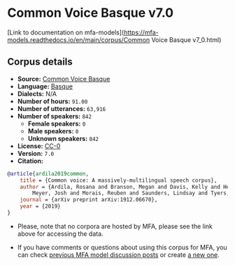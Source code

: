 
# Common Voice Basque v7.0

[Link to documentation on mfa-models](https://mfa-models.readthedocs.io/en/main/corpus/Common Voice Basque v7_0.html)

## Corpus details

- **Source:** [Common Voice Basque](https://voice.mozilla.org/en/datasets)
- **Language:** [Basque](https://en.wikipedia.org/wiki/Basque_language)
- **Dialects:** N/A
- **Number of hours:** `91.00`
- **Number of utterances:** `63,916`
- **Number of speakers:** `842`
  - **Female speakers:** `0`
  - **Male speakers:** `0`
  - **Unknown speakers:** `842`
- **License:** [CC-0](https://creativecommons.org/publicdomain/zero/1.0/)
- **Version:** `7.0`
- **Citation:**
```bibtex
@article{ardila2019common,
	title = {Common voice: A massively-multilingual speech corpus},
	author = {Ardila, Rosana and Branson, Megan and Davis, Kelly and Henretty, Michael and Kohler, Michael and
		Meyer, Josh and Morais, Reuben and Saunders, Lindsay and Tyers, Francis M and Weber, Gregor},
	journal = {arXiv preprint arXiv:1912.06670},
	year = {2019}
}

```

- Please, note that no corpora are hosted by MFA, please see the link above for accessing the data.

- If you have comments or questions about using this corpus for MFA, you can check [previous MFA model discussion posts](https://github.com/MontrealCorpusTools/mfa-models/discussions?discussions_q=Common+Voice+Basque+v7.0) or create [a new one](https://github.com/MontrealCorpusTools/mfa-models/discussions/new).
